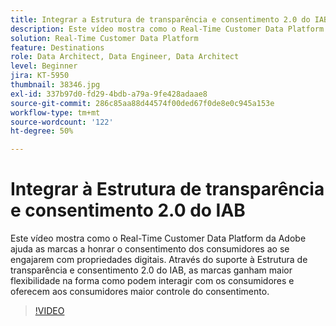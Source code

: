 ```yaml
---
title: Integrar a Estrutura de transparência e consentimento 2.0 do IAB com o Adobe Real-Time Customer Data Platform
description: Este vídeo mostra como o Real-Time Customer Data Platform da Adobe ajuda as marcas a honrar o consentimento dos consumidores ao se engajarem com propriedades digitais. Através do suporte à Estrutura de transparência e consentimento 2.0 do IAB, as marcas ganham maior flexibilidade na forma como podem interagir com os consumidores e oferecem aos consumidores maior controle do consentimento.
solution: Real-Time Customer Data Platform
feature: Destinations
role: Data Architect, Data Engineer, Data Architect
level: Beginner
jira: KT-5950
thumbnail: 38346.jpg
exl-id: 337b97d0-fd29-4bdb-a79a-9fe428adaae8
source-git-commit: 286c85aa88d44574f00ded67f0de8e0c945a153e
workflow-type: tm+mt
source-wordcount: '122'
ht-degree: 50%

---
```


# Integrar à Estrutura de transparência e consentimento 2.0 do IAB

Este vídeo mostra como o Real-Time Customer Data Platform da Adobe ajuda as marcas a honrar o consentimento dos consumidores ao se engajarem com propriedades digitais. Através do suporte à Estrutura de transparência e consentimento 2.0 do IAB, as marcas ganham maior flexibilidade na forma como podem interagir com os consumidores e oferecem aos consumidores maior controle do consentimento.

>[!VIDEO](https://video.tv.adobe.com/v/38346?learn=on&enablevpops)
